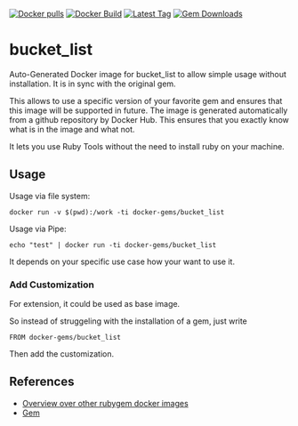 [![Docker pulls](https://img.shields.io/docker/pulls/rubygem/bucket_list.svg)](https://hub.docker.com/r/rubygem/bucket_list/)
[![Docker Build](https://img.shields.io/docker/automated/rubygem/bucket_list.svg)](https://hub.docker.com/r/rubygem/bucket_list/)
[![Latest Tag](https://img.shields.io/github/tag/docker-rubygem/bucket_list.svg)](https://hub.docker.com/r/rubygem/bucket_list/)
[![Gem Downloads](https://img.shields.io/gem/dt/bucket_list.svg)](https://rubygems.org/gems/bucket_list/)
# bucket_list

Auto-Generated Docker image for bucket_list to allow simple usage without installation.
It is in sync with the original gem.

This allows to use a specific version of your favorite gem and ensures that this image will be supported in future.
The image is generated automatically from a github repository by Docker Hub.
This ensures that you exactly know what is in the image and what not.

It lets you use Ruby Tools without the need to install ruby on your machine.

## Usage

Usage via file system:

`docker run -v $(pwd):/work -ti docker-gems/bucket_list`

Usage via Pipe:

`echo "test" | docker run -ti docker-gems/bucket_list`

It depends on your specific use case how your want to use it.

### Add Customization

For extension, it could be used as base image.

So instead of struggeling with the installation of a gem, just write

`FROM docker-gems/bucket_list`

Then add the customization.

## References

 - [Overview over other rubygem docker images](https://github.com/thinkbot/docker-rubygem)
 - [Gem](https://rubygems.org/gems/bucket_list/)

